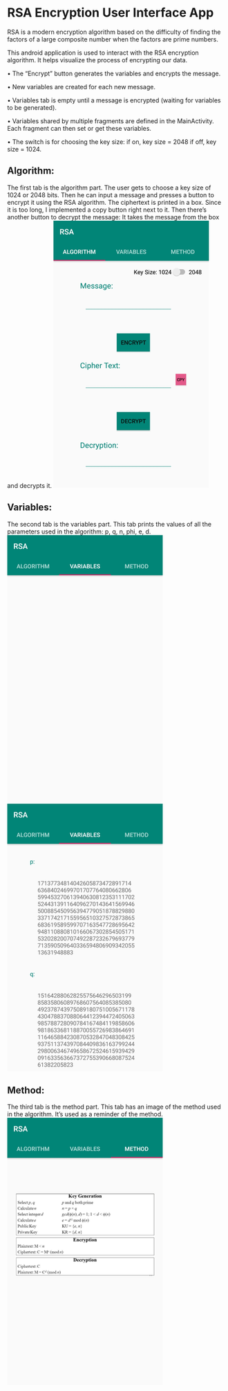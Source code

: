 ﻿# RSA Encryption User Interface App

RSA is a modern encryption algorithm based on the difficulty of finding the factors of a large composite number when the factors are prime numbers.

This android application is used to interact with the RSA encryption algorithm. It helps visualize the process of encrypting our data.

•	The “Encrypt” button generates the variables and encrypts the message.

•	New variables are created for each new message.

•	Variables tab is empty until a message is encrypted (waiting for variables to be generated).

•	Variables shared by multiple fragments are defined in the MainActivity. Each fragment can then set or get these variables.

•	The switch is for choosing the key size: if on, key size = 2048
if off, key size = 1024.
## Algorithm:
The first tab is the algorithm part. The user gets to choose a key size of 1024 or 2048 bits. Then he can input a message and presses a button to encrypt it using the RSA algorithm. The ciphertext is printed in a box. Since it is too long, I implemented a copy button right next to it. Then there’s another button to decrypt the message: It takes the message from the box and decrypts it.
![Image of 1](Pictures/1.png)

## Variables:
The second tab is the variables part. This tab prints the values of all the parameters used in the algorithm: p, q, n, phi, e, d.
![Image of 2](Pictures/2.png)
![Image of 3](Pictures/3.png)
## Method:
The third tab is the method part. This tab has an image of the method used in the algorithm. It’s used as a reminder of the method.
![Image of 4](Pictures/4.png)











